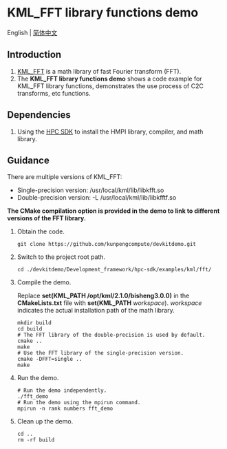 # **KML_FFT library functions demo**

English | [简体中文](README.md)

## Introduction

1. [KML_FFT](https://www.hikunpeng.com/document/detail/en/kunpengaccel/math-lib/devg-kml/kunpengaccel_kml_16_0122.html)
   is a math library of fast Fourier transform (FFT).
2. The **KML_FFT library functions demo** shows a code example for KML_FFT library functions, demonstrates the use process of C2C transforms, etc functions.

## Dependencies

1. Using the [HPC SDK](https://mirrors.huaweicloud.com/kunpeng/archive/Kunpeng_SDK/HPC/) to install the HMPI library, compiler, and math library.

## Guidance

There are multiple versions of KML_FFT:
- Single-precision version: /usr/local/kml/lib/libkfft.so
- Double-precision version: -L /usr/local/kml/lib/libkfftf.so

**The CMake compilation option is provided in the demo to link to different versions of the FFT library.**
1. Obtain the code.

   ```shell
   git clone https://github.com/kunpengcompute/devkitdemo.git
   ```

2. Switch to the project root path.

   ```shell
   cd ./devkitdemo/Development_framework/hpc-sdk/examples/kml/fft/
   ```

3. Compile the demo.

   Replace **set(KML_PATH /opt/kml/2.1.0/bisheng3.0.0)** in the **CMakeLists.txt** file with **set(KML_PATH** *workspace*). *workspace* indicates the actual installation path of the math library.

   ```shell
   mkdir build
   cd build
   # The FFT library of the double-precision is used by default.
   cmake ..
   make
   # Use the FFT library of the single-precision version.
   cmake -DFFT=single ..
   make
   ```

4. Run the demo.

   ```shell
   # Run the demo independently.
   ./fft_demo
   # Run the demo using the mpirun command.
   mpirun -n rank numbers fft_demo
   ```

5. Clean up the demo.

   ```shell
   cd ..
   rm -rf build
   ```
